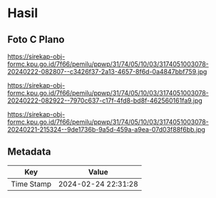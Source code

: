 # Hasil

## Foto C Plano

https://sirekap-obj-formc.kpu.go.id/7f66/pemilu/ppwp/31/74/05/10/03/3174051003078-20240222-082807--c3426f37-2a13-4657-8f6d-0a4847bbf759.jpg

https://sirekap-obj-formc.kpu.go.id/7f66/pemilu/ppwp/31/74/05/10/03/3174051003078-20240222-082922--7970c637-c17f-4fd8-bd8f-462560161fa9.jpg

https://sirekap-obj-formc.kpu.go.id/7f66/pemilu/ppwp/31/74/05/10/03/3174051003078-20240221-215324--9de1736b-9a5d-459a-a9ea-07d03f88f6bb.jpg


## Metadata

| Key        | Value               |
| ---------- | ------------------- |
| Time Stamp | 2024-02-24 22:31:28 |



